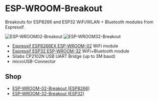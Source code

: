 # ESP-WROOM-Breakout
Breakouts for ESP8266 and ESP32 WiFi/WLAN + Bluetooth modules from Espressif.

![ESP-WROOM02-Breakout](https://github.com/watterott/ESP-WROOM-Breakout/raw/master/hardware/ESP-WROOM02-Breakout_v10.jpg)
![ESP-WROOM32-Breakout](https://github.com/watterott/ESP-WROOM-Breakout/raw/master/hardware/ESP-WROOM32-Breakout_v11.jpg)

* [Espressif ESP8266EX ESP-WROOM-02](http://espressif.com/en/products/hardware/esp8266ex/overview) WiFi module
* [Espressif ESP32 ESP-WROOM-32](http://espressif.com/en/products/hardware/esp32/overview) WiFi+Bluetooth module
* Silabs CP2102N USB UART Bridge (up to 3M baud)
* microUSB-Connector


## Shop
* [ESP-WROOM-02-Breakout (ESP8266)](http://www.watterott.com/en/ESP-WROOM02-Breakout)
* [ESP-WROOM-32-Breakout (ESP32)](http://www.watterott.com/en/ESP-WROOM32-Breakout)
